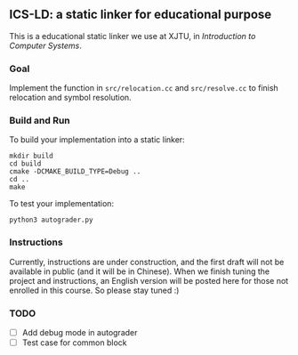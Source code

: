 ## ICS-LD: a static linker for educational purpose

This is a educational static linker we use at XJTU,
in *Introduction to Computer Systems*.

### Goal

Implement the function in `src/relocation.cc` and `src/resolve.cc` to
finish relocation and symbol resolution.

### Build and Run

To build your implementation into a static linker:

```
mkdir build
cd build
cmake -DCMAKE_BUILD_TYPE=Debug ..
cd ..
make
```

To test your implementation:

```
python3 autograder.py
```

### Instructions

Currently, instructions are under construction, and the first draft will not
be available in public (and it will be in Chinese).
When we finish tuning the project and instructions,
an English version will be posted here for those not enrolled in this course.
So please stay tuned :)

### TODO
- [ ] Add debug mode in autograder
- [ ] Test case for common block
